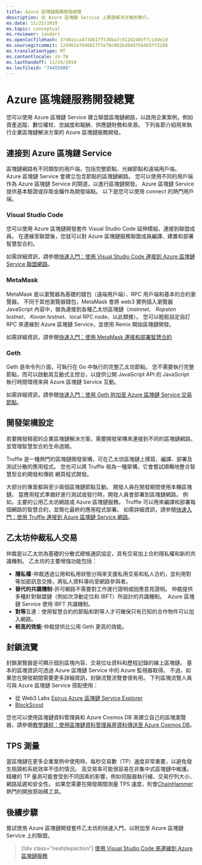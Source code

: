 ```yaml
---
title: Azure 區塊鏈服務開發總覽
description: 在 Azure 區塊鏈 Service 上開發解決方案的簡介。
ms.date: 11/22/2019
ms.topic: conceptual
ms.reviewer: janders
ms.openlocfilehash: 3748a1ca473d817f536ba7c912d2485ffc14de2d
ms.sourcegitcommit: 12d902e78d6617f7e78c062bd9d47564b5ff2208
ms.translationtype: MT
ms.contentlocale: zh-TW
ms.lasthandoff: 11/24/2019
ms.locfileid: "74455886"
---
```

# <a name="azure-blockchain-service-development-overview"></a>Azure 區塊鏈服務開發總覽

您可以使用 Azure 區塊鏈 Service 建立聯盟區塊鏈網路，以啟用企業案例，例如資產追蹤、數位權杖、忠誠度和報酬、供應鏈財務和來源。 下列各節介紹用來執行企業區塊鏈解決方案的 Azure 區塊鏈服務開發。

## <a name="connecting-to-azure-blockchain-service"></a>連接到 Azure 區塊鏈 Service

區塊鏈網路有不同類型的用戶端，包括完整節點、光線節點和遠端用戶端。 Azure 區塊鏈 Service 會建立包含節點的區塊鏈網路。 您可以使用不同的用戶端作為 Azure 區塊鏈 Service 的閘道，以進行區塊鏈開發。 Azure 區塊鏈 Service 提供基本驗證或存取金鑰作為開發端點。 以下是您可以使用 connect 的熱門用戶端。

### <a name="visual-studio-code"></a>Visual Studio Code

您可以使用 Azure 區塊鏈開發套件 Visual Studio Code 延伸模組，連接到聯盟成員。 在連線至聯盟後，您就可以對 Azure 區塊鏈服務聯盟成員編譯、建置和部署智慧型合約。

如需詳細資訊，請參閱[快速入門：使用 Visual Studio Code 連接到 Azure 區塊鏈 Service 聯盟網路](connect-vscode.md)。

### <a name="metamask"></a>MetaMask

MetaMask 是以瀏覽器為基礎的錢包（遠端用戶端）、RPC 用戶端和基本的合約瀏覽器。 不同于其他瀏覽器錢包，MetaMask 會將 web3 實例插入瀏覽器 JavaScript 內容中，做為連接到各種乙太坊區塊鏈（*mainnet*、 *Ropsten testnet*、 *Kovan testnet*、local RPC node、以此類推）。 您可以輕鬆設定自訂 RPC 來連線到 Azure 區塊鏈 Service，並使用 Remix 開始區塊鏈開發。

如需詳細資訊，請參閱[快速入門：使用 MetaMask 連接和部署智慧合約](connect-metamask.md)

### <a name="geth"></a>Geth

Geth 是命令列介面，可執行在 Go 中執行的完整乙太坊節點。 您不需要執行完整節點，而可以啟動其互動式主控台，以提供公開 JavaScript API 的 JavaScript 執行時間環境來與 Azure 區塊鏈 Service 互動。

如需詳細資訊，請參閱[快速入門：使用 Geth 附加至 Azure 區塊鏈 Service 交易節點](connect-geth.md)。

## <a name="development-framework-configuration"></a>開發架構設定

若要開發精密的企業區塊鏈解決方案，需要開發架構來連接到不同的區塊鏈網路，並管理智慧型合約生命週期。

Truffle 是一種熱門的區塊鏈開發架構，可在乙太坊區塊鏈上撰寫、編譯、部署及測試分散的應用程式。 您也可以將 Truffle 視為一種架構，它會嘗試順暢地整合智慧型合約開發和傳統 網頁程式開發。

大部分的專案都與至少兩個區塊鏈節點互動。 開發人員在開發期間使用本機區塊鏈。 當應用程式準備好進行測試或發行時，開發人員會部署到區塊鏈網路。 例如，主要的公用乙太坊網路或 Azure 區塊鏈服務。 Truffle 可以用來編譯和部署每個網路的智慧合約，並簡化最終的應用程式部署。 如需詳細資訊，請參閱[快速入門：使用 Truffle 連接到 Azure 區塊鏈 Service 網路](connect-truffle.md)。

## <a name="ethereum-quorum-private-transactions"></a>乙太坊仲裁私人交易

仲裁是以乙太坊為基礎的分散式總帳通訊協定，具有交易加上合約隱私權和新的共識機制。 乙太坊的主要增強功能包括：

* **隱私權**-仲裁透過公用和私用狀態分隔來支援私用交易和私人合約，並利用對等加密訊息交換，將私人資料導向至網路參與者。
* **替代的共識機制**-許可網路不需要對工作進行證明或因應意見證明。 仲裁提供多種針對聯盟鏈（例如次浮動定位和 IBFT）所設計的共識機制。  Azure 區塊鏈 Service 使用 IBFT 共識機制。
* **對等**互連：使用智慧合約的節點和對等人才可確保只有已知的合作物件可以加入網路。
* **較高的效能**-仲裁提供比公用 Geth 更高的效能。

## <a name="block-explorers"></a>封鎖流覽

封鎖瀏覽器是可顯示個別區塊內容、交易位址資料和歷程記錄的線上區塊鏈。 基本的區塊資訊可透過 Azure 區塊鏈 Service 中的 Azure 監視器取得。 不過，如果您在開發期間需要更多詳細資訊，封鎖流覽流覽會很有用。  下列區塊流覽人員可與 Azure 區塊鏈 Service 搭配使用：

* 從 Web3 Labs [Epirus Azure 區塊鏈 Service Explorer](https://azuremarketplace.microsoft.com/marketplace/apps/blk-technologies.azure-blockchain-explorer-template?tab=Overview)
* [BlockScout](https://github.com/Azure-Samples/blockchain/blob/master/ledger/template/ethereum-on-azure/technology-samples/blockscout/README.md)

您也可以使用區塊鏈資料管理員和 Azure Cosmos DB 來建立自己的區塊瀏覽器，請參閱[教學課程：使用區塊鏈資料管理員將資料傳送至 Azure Cosmos DB](data-manager-cosmosdb.md)。

## <a name="tps-measurement"></a>TPS 測量

當區塊鏈在更多企業案例中使用時，每秒交易數（TP）速度非常重要，以避免發生瓶頸和系統效率不佳的情況。 高交易率可能很容易在非集中式區塊鏈中維護。 精確的 TP 量測可能會受到不同因素的影響，例如伺服器執行緒、交易佇列大小、網路延遲和安全性。 如果您需要在開發期間測量 TPS 速度，則會[ChainHammer](https://github.com/drandreaskrueger/chainhammer)熱門的開放原始碼工具。

## <a name="next-steps"></a>後續步驟

嘗試使用 Azure 區塊鏈開發套件乙太坊的快速入門，以附加至 Azure 區塊鏈 Service 上的聯盟。

> [!div class="nextstepaction"]
> [使用 Visual Studio Code 來連線到 Azure 區塊鏈服務](connect-vscode.md)